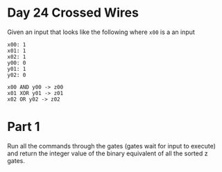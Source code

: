 # Day 24 Crossed Wires

Given an input that looks like the following where `x00` is a an input

```
x00: 1
x01: 1
x02: 1
y00: 0
y01: 1
y02: 0

x00 AND y00 -> z00
x01 XOR y01 -> z01
x02 OR y02 -> z02
```

# Part 1
Run all the commands through the gates (gates wait for input to execute) and return the
integer value of the binary equivalent of all the sorted z gates.
